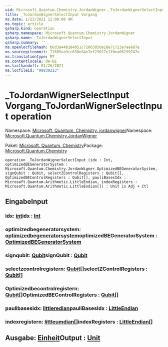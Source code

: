 ```yaml
---
uid: Microsoft.Quantum.Chemistry.JordanWigner._ToJordanWignerSelectInput
title: _ToJordanWignerSelectInput Vorgang
ms.date: 1/23/2021 12:00:00 AM
ms.topic: article
qsharp.kind: operation
qsharp.namespace: Microsoft.Quantum.Chemistry.JordanWigner
qsharp.name: _ToJordanWignerSelectInput
qsharp.summary: ''
ms.openlocfilehash: b6d3a44b184051c72065050a28e7c723a7aee87e
ms.sourcegitcommit: 71605ea9cc630e84e7ef29027e1f0ea06299747e
ms.translationtype: MT
ms.contentlocale: de-DE
ms.lasthandoff: 01/26/2021
ms.locfileid: "98839213"
---
```

# <a name="_tojordanwignerselectinput-operation"></a><span data-ttu-id="62cd3-102">_ToJordanWignerSelectInput Vorgang</span><span class="sxs-lookup"><span data-stu-id="62cd3-102">_ToJordanWignerSelectInput operation</span></span>

<span data-ttu-id="62cd3-103">Namespace: [Microsoft. Quantum. Chemistry. jordanwigner](xref:Microsoft.Quantum.Chemistry.JordanWigner)</span><span class="sxs-lookup"><span data-stu-id="62cd3-103">Namespace: [Microsoft.Quantum.Chemistry.JordanWigner](xref:Microsoft.Quantum.Chemistry.JordanWigner)</span></span>

<span data-ttu-id="62cd3-104">Paket: [Microsoft. Quantum. Chemistry](https://nuget.org/packages/Microsoft.Quantum.Chemistry)</span><span class="sxs-lookup"><span data-stu-id="62cd3-104">Package: [Microsoft.Quantum.Chemistry](https://nuget.org/packages/Microsoft.Quantum.Chemistry)</span></span>




```qsharp
operation _ToJordanWignerSelectInput (idx : Int, optimizedBEGeneratorSystem : Microsoft.Quantum.Chemistry.JordanWigner.OptimizedBEGeneratorSystem, signQubit : Qubit, selectZControlRegisters : Qubit[], OptimizedBEControlRegisters : Qubit[], pauliBasesIdx : Microsoft.Quantum.Arithmetic.LittleEndian, indexRegisters : Microsoft.Quantum.Arithmetic.LittleEndian[]) : Unit is Adj + Ctl
```


## <a name="input"></a><span data-ttu-id="62cd3-105">Eingabe</span><span class="sxs-lookup"><span data-stu-id="62cd3-105">Input</span></span>

### <a name="idx--int"></a><span data-ttu-id="62cd3-106">idx: [int](xref:microsoft.quantum.lang-ref.int)</span><span class="sxs-lookup"><span data-stu-id="62cd3-106">idx : [Int](xref:microsoft.quantum.lang-ref.int)</span></span>




### <a name="optimizedbegeneratorsystem--optimizedbegeneratorsystem"></a><span data-ttu-id="62cd3-107">optimizedbegeneratorsystem: [optimizedbegeneratorsystem](xref:Microsoft.Quantum.Chemistry.JordanWigner.OptimizedBEGeneratorSystem)</span><span class="sxs-lookup"><span data-stu-id="62cd3-107">optimizedBEGeneratorSystem : [OptimizedBEGeneratorSystem](xref:Microsoft.Quantum.Chemistry.JordanWigner.OptimizedBEGeneratorSystem)</span></span>




### <a name="signqubit--qubit"></a><span data-ttu-id="62cd3-108">signqubit: [Qubit](xref:microsoft.quantum.lang-ref.qubit)</span><span class="sxs-lookup"><span data-stu-id="62cd3-108">signQubit : [Qubit](xref:microsoft.quantum.lang-ref.qubit)</span></span>




### <a name="selectzcontrolregisters--qubit"></a><span data-ttu-id="62cd3-109">selectzcontrolregistern: [Qubit](xref:microsoft.quantum.lang-ref.qubit)[]</span><span class="sxs-lookup"><span data-stu-id="62cd3-109">selectZControlRegisters : [Qubit](xref:microsoft.quantum.lang-ref.qubit)[]</span></span>




### <a name="optimizedbecontrolregisters--qubit"></a><span data-ttu-id="62cd3-110">Optimizedbecontrolregistern: [Qubit](xref:microsoft.quantum.lang-ref.qubit)[]</span><span class="sxs-lookup"><span data-stu-id="62cd3-110">OptimizedBEControlRegisters : [Qubit](xref:microsoft.quantum.lang-ref.qubit)[]</span></span>




### <a name="paulibasesidx--littleendian"></a><span data-ttu-id="62cd3-111">paulibasesidx: [littleredian](xref:Microsoft.Quantum.Arithmetic.LittleEndian)</span><span class="sxs-lookup"><span data-stu-id="62cd3-111">pauliBasesIdx : [LittleEndian](xref:Microsoft.Quantum.Arithmetic.LittleEndian)</span></span>




### <a name="indexregisters--littleendian"></a><span data-ttu-id="62cd3-112">indexregistern: [littleumdian](xref:Microsoft.Quantum.Arithmetic.LittleEndian)[]</span><span class="sxs-lookup"><span data-stu-id="62cd3-112">indexRegisters : [LittleEndian](xref:Microsoft.Quantum.Arithmetic.LittleEndian)[]</span></span>





## <a name="output--unit"></a><span data-ttu-id="62cd3-113">Ausgabe: [Einheit](xref:microsoft.quantum.lang-ref.unit)</span><span class="sxs-lookup"><span data-stu-id="62cd3-113">Output : [Unit](xref:microsoft.quantum.lang-ref.unit)</span></span>

